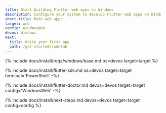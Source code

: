 ```yaml
---
title: Start building Flutter web apps on Windows
description: Configure your system to develop Flutter web apps on Windows.
short-title: Make web apps
target: web
config: WindowsWeb
devos: Windows
next:
  title: Write your first app
  path: /get-started/codelab
---
```


{% include docs/install/reqs/windows/base.md os=devos target=target %}

{% include docs/install/flutter-sdk.md os=devos target=target terminal='PowerShell' -%}

{% include docs/install/flutter-doctor.md devos=devos target=target config='WindowsWeb' -%}

{% include docs/install/next-steps.md devos=devos target=target config=config %}
